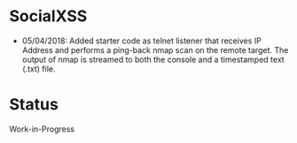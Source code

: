 # SocialXSS
- 05/04/2018: Added starter code as telnet listener that receives IP Address and performs a ping-back nmap scan on the remote target. The output of nmap is streamed to both the console and a timestamped text (.txt) file.

# Status
Work-in-Progress
